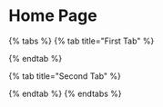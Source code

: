 # Home Page

{% tabs %}
{% tab title="First Tab" %}

{% endtab %}

{% tab title="Second Tab" %}

{% endtab %}
{% endtabs %}

